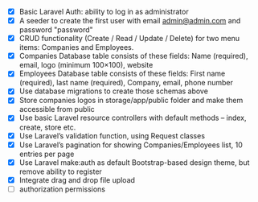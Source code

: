 -[x] Basic Laravel Auth: ability to log in as administrator
-[x] A seeder to create the first user with email admin@admin.com and password "password"
-[x] CRUD functionality (Create / Read / Update / Delete) for two menu items: Companies and Employees.
-[x] Companies Database table consists of these fields: Name (required), email, logo (minimum 100×100), website
-[x] Employees Database table consists of these fields: First name (required), last name (required), Company, email,
  phone number
-[x]  Use database migrations to create those schemas above
-[x]  Store companies logos in storage/app/public folder and make them accessible from public
-[x]  Use basic Laravel resource controllers with default methods – index, create, store etc.
-[x]  Use Laravel’s validation function, using Request classes
-[x]  Use Laravel’s pagination for showing Companies/Employees list, 10 entries per page
-[x]  Use Laravel make:auth as default Bootstrap-based design theme, but remove ability to register
-[x]  Integrate drag and drop file upload
-[ ]  authorization permissions 
